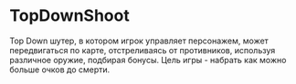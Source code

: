 # TopDownShoot
Top Down шутер, в котором игрок управляет персонажем, может передвигаться по карте, отстреливаясь от противников, используя различное оружие, подбирая бонусы. Цель игры - набрать как можно больше очков до смерти.
